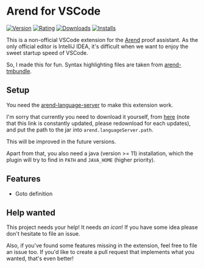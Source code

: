 # Arend for VSCode

[![Version](https://img.shields.io/visual-studio-marketplace/v/ice1000.arend)][url]
[![Rating](https://img.shields.io/visual-studio-marketplace/stars/ice1000.arend)][url]
[![Downloads](https://img.shields.io/visual-studio-marketplace/d/ice1000.arend)][url]
[![Installs](https://img.shields.io/visual-studio-marketplace/i/ice1000.arend)][url]

 [url]: https://marketplace.visualstudio.com/items?itemName=ice1000.arend

This is a non-official VSCode extension for the [Arend] proof assistant.
As the only official editor is IntelliJ IDEA, it's difficult when we want to
enjoy the sweet startup speed of VSCode.

So, I made this for fun.
Syntax highlighting files are taken from [arend-tmbundle].

## Setup

You need the [arend-language-server] to make this extension work.

 [arend-language-server]: https://github.com/ice1000/arend-language-server

I'm sorry that currently you need to download it yourself,
from [here](https://github.com/ice1000/arend-language-server/releases/download/v0.1.3/arend-lsp-0.1.3-full.jar)
(note that this link is constantly updated, please redownload for each updates),
and put the path to the jar into `arend.languageServer.path`.

This will be improved in the future versions.

Apart from that, you also need a java (version >= 11) installation,
which the plugin will try to find in `PATH` and `JAVA_HOME` (higher priority).

## Features

+ Goto definition

## Help wanted

This project needs your help!
It needs *an icon*! If you have some idea please don't hesitate to file an issue.

Also, if you've found some features missing in the extension,
feel free to file an issue too.
If you'd like to create a pull request that implements what you wanted,
that's even better!

 [Arend]: https://arend-lang.github.io
 [arend-tmbundle]: https://github.com/arend-lang/arend-tmbundle
